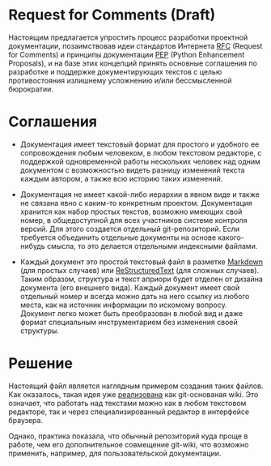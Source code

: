Request for Comments (Draft)
============================

Настоящим предлагается упростить процесс разработки проектной документации, позаимствовав идеи стандартов Интернета [RFC][0] (Request for Comments) и принципы документации [PEP][1] (Python Enhancement Proposals), и на базе этих концепций принять основные соглашения по разработке и поддержке документирующих текстов с целью противостояния излишнему усложнению и/или бессмысленной бюрократии.

Соглашения
===========

* Документация имеет текстовый формат для простого и удобного ее сопровождения любым человеком, в любом текстовом редакторе, с поддержкой одновременной работы нескольких человек над одним документом с возможностью видеть разницу изменений текста каждым автором, а также всю историю таких изменений.

* Документация не имеет какой-либо иерархии в явном виде и также не связана явно с каким-то конкретным проектом. Документация хранится как набор простых текстов, возможно имеющих свой номер, в общедоступной для всех участников системе контроля версий. Для этого создается отдельный git-репозиторий. Если требуется объединить отдельные документы на основе какого-нибудь смысла, то это делается отдельными индексными файлами.

* Каждый документ это простой текстовый файл в разметке [Markdown][2] (для простых случаев) или [ReStructuredText][3] (для сложных случаев). Таким образом, структура и текст априори будет отделен от дизайна документа (его внешнего вида). Каждый документ имеет свой отдельный номер и всегда можно дать на него ссылку из любого места, как на источник информации по искомому вопросу. Документ легко может быть преобразован в любой вид и даже формат специальным инструментарием без изменения своей структуры.

Решение
========

Настоящий файл является наглядным примером создания таких файлов. Как оказалось, такая идея уже [реализована][4] как git-основаная wiki. Это означает, что работать над текстами можно как в любом текстовом редакторе, так и через специализированный редактор в интерфейсе браузера. 

Однако, практика показала, что обычный репозиторий куда проще в работе, чем его дополнительное совмещение git-wiki, что возможно применить, например, для пользовательской документации.

[0]: http://ru.wikipedia.org/wiki/RFC
[1]: http://www.python.org/dev/peps/ 
[2]: http://ru.wikipedia.org/wiki/Markdown
[3]: http://ru.wikipedia.org/wiki/ReStructuredText
[4]: https://github.com/blog/699-making-github-more-open-git-backed-wikis